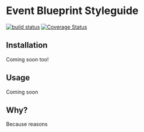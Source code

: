 # Event Blueprint Styleguide
[![build status][travis-image]][travis-url]
[![Coverage Status][coveralls-image]][coveralls-url]

## Installation
Coming soon too!

## Usage
Coming soon

## Why?
Because reasons

[travis-image]: https://img.shields.io/travis/MadsMadsDk/event-blueprint.svg?style=flat-square
[travis-url]: https://travis-ci.org/MadsMadsDk/event-blueprint
[coveralls-image]: https://coveralls.io/repos/MadsMadsDk/event-blueprint/badge.svg
[coveralls-url]: https://coveralls.io/r/MadsMadsDk/event-blueprint
